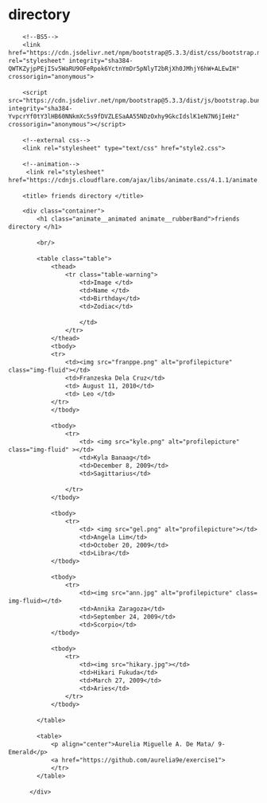 # directory
<!DOCTYPE html>
<html>
<head>
	<meta charset="utf-8">
	<meta name="viewport" content="width=device-width, initial-scale=1">

		<!--BS5-->
		<link href="https://cdn.jsdelivr.net/npm/bootstrap@5.3.3/dist/css/bootstrap.min.css" rel="stylesheet" integrity="sha384-QWTKZyjpPEjISv5WaRU9OFeRpok6YctnYmDr5pNlyT2bRjXh0JMhjY6hW+ALEwIH" crossorigin="anonymous">

		<script src="https://cdn.jsdelivr.net/npm/bootstrap@5.3.3/dist/js/bootstrap.bundle.min.js" integrity="sha384-YvpcrYf0tY3lHB60NNkmXc5s9fDVZLESaAA55NDzOxhy9GkcIdslK1eN7N6jIeHz" crossorigin="anonymous"></script>

		<!--external css-->
		<link rel="stylesheet" type="text/css" href="style2.css">

		<!--animation-->
		 <link rel="stylesheet" href="https://cdnjs.cloudflare.com/ajax/libs/animate.css/4.1.1/animate.min.css"/>

		<title> friends directory </title>
</head>
<body>

		<div class="container">
			<h1 class="animate__animated animate__rubberBand">friends directory </h1>

			<br/>

			<table class="table">
				<thead>
					<tr class="table-warning">
						<td>Image </td>
						<td>Name </td>
						<td>Birthday</td>
						<td>Zodiac</td>

						</td>
					</tr>
				</thead>
				<tbody>
				<tr>
					<td><img src="franppe.png" alt="profilepicture" class="img-fluid"></td>
					<td>Franzeska Dela Cruz</td>
					<td> August 11, 2010</td>
					<td> Leo </td>
				</tr>
				</tbody>

				<tbody>
					<tr>
						<td> <img src="kyle.png" alt="profilepicture" class="img-fluid" ></td>
						<td>Kyla Banaag</td>
						<td>December 8, 2009</td>
						<td>Sagittarius</td>

					</tr>
				</tbody>

				<tbody>
					<tr>
						<td> <img src="gel.png" alt="profilepicture"></td>
						<td>Angela Lim</td>
						<td>October 20, 2009</td>
						<td>Libra</td>
				</tbody>

				<tbody>
					<tr>
						<td><img src="ann.jpg" alt="profilepicture" class= img-fluid></td>
						<td>Annika Zaragoza</td>
						<td>September 24, 2009</td>
						<td>Scorpio</td>
				</tbody>

				<tbody>
					<tr>
						<td><img src="hikary.jpg"></td>
						<td>Hikari Fukuda</td>
						<td>March 27, 2009</td>
						<td>Aries</td>
					</tr>
				</tbody>

			</table>

			<table>
				<p align="center">Aurelia Miguelle A. De Mata/ 9-Emerald</p>
				<a href="https://github.com/aurelia9e/exercise1">
				</tr>
			</table>

		  </div>
</body>
</html>


